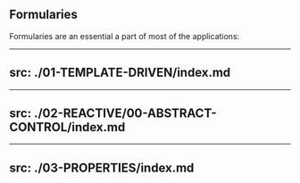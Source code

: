 ## Formularies

Formularies are an essential a part of most of the applications:

<Toc mode="onlyCurrentTree" />

---
src: ./01-TEMPLATE-DRIVEN/index.md
---

---
src: ./02-REACTIVE/00-ABSTRACT-CONTROL/index.md
---

---
src: ./03-PROPERTIES/index.md
---
